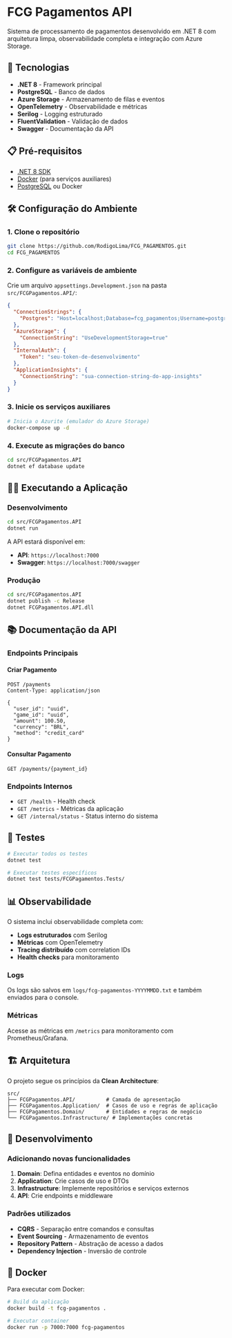 # FCG Pagamentos API

Sistema de processamento de pagamentos desenvolvido em .NET 8 com arquitetura limpa, observabilidade completa e integração com Azure Storage.

## 🚀 Tecnologias

- **.NET 8** - Framework principal
- **PostgreSQL** - Banco de dados
- **Azure Storage** - Armazenamento de filas e eventos
- **OpenTelemetry** - Observabilidade e métricas
- **Serilog** - Logging estruturado
- **FluentValidation** - Validação de dados
- **Swagger** - Documentação da API

## 📋 Pré-requisitos

- [.NET 8 SDK](https://dotnet.microsoft.com/download/dotnet/8.0)
- [Docker](https://www.docker.com/get-started) (para serviços auxiliares)
- [PostgreSQL](https://www.postgresql.org/download/) ou Docker

## 🛠️ Configuração do Ambiente

### 1. Clone o repositório
```bash
git clone https://github.com/RodigoLima/FCG_PAGAMENTOS.git
cd FCG_PAGAMENTOS
```

### 2. Configure as variáveis de ambiente

Crie um arquivo `appsettings.Development.json` na pasta `src/FCGPagamentos.API/`:

```json
{
  "ConnectionStrings": {
    "Postgres": "Host=localhost;Database=fcg_pagamentos;Username=postgres;Password=sua_senha"
  },
  "AzureStorage": {
    "ConnectionString": "UseDevelopmentStorage=true"
  },
  "InternalAuth": {
    "Token": "seu-token-de-desenvolvimento"
  },
  "ApplicationInsights": {
    "ConnectionString": "sua-connection-string-do-app-insights"
  }
}
```

### 3. Inicie os serviços auxiliares

```bash
# Inicia o Azurite (emulador do Azure Storage)
docker-compose up -d
```

### 4. Execute as migrações do banco

```bash
cd src/FCGPagamentos.API
dotnet ef database update
```

## 🏃‍♂️ Executando a Aplicação

### Desenvolvimento
```bash
cd src/FCGPagamentos.API
dotnet run
```

A API estará disponível em:
- **API**: `https://localhost:7000`
- **Swagger**: `https://localhost:7000/swagger`

### Produção
```bash
cd src/FCGPagamentos.API
dotnet publish -c Release
dotnet FCGPagamentos.API.dll
```

## 📚 Documentação da API

### Endpoints Principais

#### Criar Pagamento
```http
POST /payments
Content-Type: application/json

{
  "user_id": "uuid",
  "game_id": "uuid", 
  "amount": 100.50,
  "currency": "BRL",
  "method": "credit_card"
}
```

#### Consultar Pagamento
```http
GET /payments/{payment_id}
```

### Endpoints Internos

- `GET /health` - Health check
- `GET /metrics` - Métricas da aplicação
- `GET /internal/status` - Status interno do sistema

## 🧪 Testes

```bash
# Executar todos os testes
dotnet test

# Executar testes específicos
dotnet test tests/FCGPagamentos.Tests/
```

## 📊 Observabilidade

O sistema inclui observabilidade completa com:

- **Logs estruturados** com Serilog
- **Métricas** com OpenTelemetry
- **Tracing distribuído** com correlation IDs
- **Health checks** para monitoramento

### Logs
Os logs são salvos em `logs/fcg-pagamentos-YYYYMMDD.txt` e também enviados para o console.

### Métricas
Acesse as métricas em `/metrics` para monitoramento com Prometheus/Grafana.

## 🏗️ Arquitetura

O projeto segue os princípios da **Clean Architecture**:

```
src/
├── FCGPagamentos.API/          # Camada de apresentação
├── FCGPagamentos.Application/  # Casos de uso e regras de aplicação
├── FCGPagamentos.Domain/       # Entidades e regras de negócio
└── FCGPagamentos.Infrastructure/ # Implementações concretas
```

## 🔧 Desenvolvimento

### Adicionando novas funcionalidades

1. **Domain**: Defina entidades e eventos no domínio
2. **Application**: Crie casos de uso e DTOs
3. **Infrastructure**: Implemente repositórios e serviços externos
4. **API**: Crie endpoints e middleware

### Padrões utilizados

- **CQRS** - Separação entre comandos e consultas
- **Event Sourcing** - Armazenamento de eventos
- **Repository Pattern** - Abstração de acesso a dados
- **Dependency Injection** - Inversão de controle

## 🐳 Docker

Para executar com Docker:

```bash
# Build da aplicação
docker build -t fcg-pagamentos .

# Executar container
docker run -p 7000:7000 fcg-pagamentos
```

